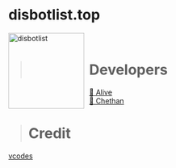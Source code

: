 # disbotlist.top
<img width="150" height="150" align="left" style="float: left; margin: 0 10px 0 0;" alt="disbotlist" src="https://media.discordapp.net/attachments/841656048695246878/846739727256125460/20210521_162249.jpg?width=480&height=480"> <br>

> # Developers
<a href="https://disbotlist.top/user/834315488473120788">👤 Alive</a><br>
<a href="https://disbotlist.top/user/801478547893387345">👤 Chethan</a><br>

> # Credit 
[vcodes](https://vcodes.xyz/)
